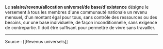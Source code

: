 Le **salaire/revenu/allocation universel/de base/d'existence** désigne le versement à tous les membres d'une communauté nationale un revenu mensuel, d'un montant égal pour tous, sans contrôle des ressources ou des besoins, sur une base individuelle, de façon inconditionnelle, sans exigence de contrepartie. Il doit être suffisant pour permettre de vivre sans travailler.

---
Source : [[Revenus universels]]